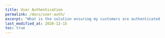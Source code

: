 ```yaml
---
title: User Authentication
permalink: /docs/user-auth/
excerpt: "What is the solution ensuring my customers are authenticated when accessing their interface ?"
last_modified_at: 2020-12-15
toc: true
---
```

